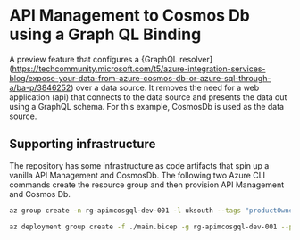 # API Management to Cosmos Db using a Graph QL Binding

A preview feature that configures a {GraphQL resolver](https://techcommunity.microsoft.com/t5/azure-integration-services-blog/expose-your-data-from-azure-cosmos-db-or-azure-sql-through-a/ba-p/3846252) over a data source. It removes the need for a web application (api) that connects to the data source and presents the data out using a GraphQL schema. For this example, CosmosDb is used as the data source.

## Supporting infrastructure

The repository has some infrastructure as code artifacts that spin up a vanilla API Management and CosmosDb. The following two Azure CLI commands create the resource group and then provision API Management and Cosmos Db.

``` bash
az group create -n rg-apimcosgql-dev-001 -l uksouth --tags "productOwner=abc" "application=def" "environment=dev" "projectCode=ghi" --debug

az deployment group create -f ./main.bicep -g rg-apimcosgql-dev-001 --parameters environment=dev location=northeurope --debug
```


